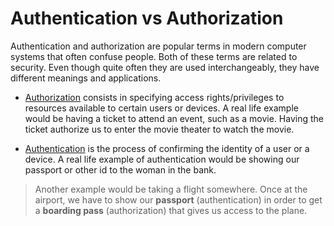# Authentication vs Authorization
Authentication and authorization are popular terms in modern computer systems that often confuse people. Both of these terms are related to security. Even though quite often they are used interchangeably, they have different meanings and applications.

* [Authorization](https://en.wikipedia.org/wiki/Authorization) consists in specifying access rights/privileges to resources available to certain users or devices. A real life example would be having a ticket to attend an event, such as a movie. Having the ticket authorize us to enter the movie theater to watch the movie.

* [Authentication](https://en.wikipedia.org/wiki/Authentication) is the process of confirming the identity of a user or a device. A real life example of authentication would be showing our passport or other id to the woman in the bank.

> Another example would be taking a flight somewhere. Once at the airport, we have to show our **passport** (authentication) in order to get a **boarding pass** (authorization) that gives us access to the plane.

